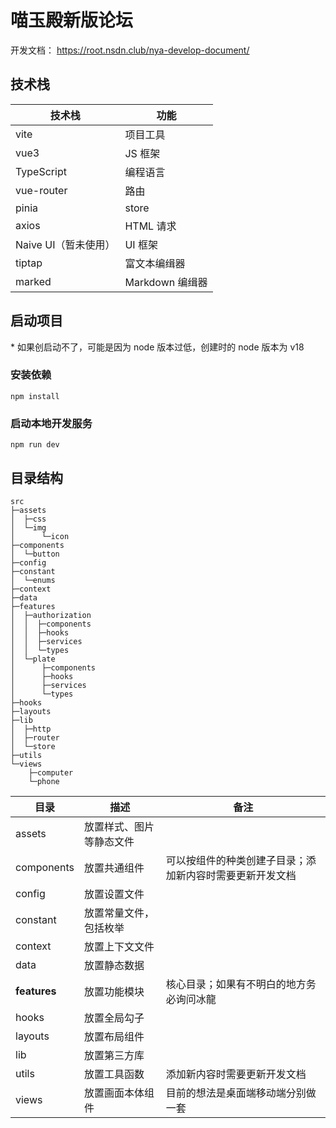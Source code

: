 # 喵玉殿新版论坛

开发文档： <https://root.nsdn.club/nya-develop-document/>

## 技术栈

|技术栈|功能|
|-|-|
|vite|项目工具|
|vue3|JS 框架|
|TypeScript|编程语言|
|vue-router|路由|
|pinia|store|
|axios|HTML 请求|
|Naive UI（暂未使用）|UI 框架|
|tiptap|富文本编缉器|
|marked|Markdown 编缉器|

## 启动项目

\* 如果创启动不了，可能是因为 node 版本过低，创建时的 node 版本为 v18

### 安装依赖

```shell
npm install
```

### 启动本地开发服务

```shell
npm run dev
```

## 目录结构

```shell
src
├─assets
│  ├─css
│  └─img
│      └─icon
├─components
│  └─button
├─config
├─constant
│  └─enums
├─context
├─data
├─features
│  ├─authorization
│  │  ├─components
│  │  ├─hooks
│  │  ├─services
│  │  └─types
│  └─plate
│      ├─components
│      ├─hooks
│      ├─services
│      └─types
├─hooks
├─layouts
├─lib
│  ├─http
│  ├─router
│  └─store
├─utils
└─views
    ├─computer
    └─phone
```

|目录|描述|备注|
|-|-|-|
|assets|放置样式、图片等静态文件||
|components|放置共通组件|可以按组件的种类创建子目录；添加新内容时需要更新开发文档|
|config|放置设置文件||
|constant|放置常量文件，包括枚举||
|context|放置上下文文件||
|data|放置静态数据||
|**features**|放置功能模块|核心目录；如果有不明白的地方务必询问冰龍|
|hooks|放置全局勾子||
|layouts|放置布局组件||
|lib|放置第三方库||
|utils|放置工具函数|添加新内容时需要更新开发文档|
|views|放置画面本体组件|目前的想法是桌面端移动端分别做一套|

